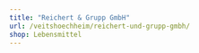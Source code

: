 ```yaml
---
title: "Reichert & Grupp GmbH"
url: /veitshoechheim/reichert-und-grupp-gmbh/
shop: Lebensmittel
---
```

